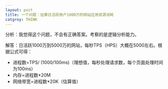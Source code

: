 ```yaml
---
layout: post
title: 一个问题：估算日活跃用户1000万的网站应用资源消耗
catgroy: THINK
---
```


分析：我觉得这个问题，不会有正确答案。考察的是逻辑分析能力。

解答：日活跃1000万到5000万的网站，每秒TPS（HPS）大概在5000左右。根据公式可得：

* 进程数=TPS/ (1000/100ms)（理想值，每秒处理请求数，每个页面处理时间为100ms）
* 内存=进程数*20M
* 网络带宽=进程数*20K（估算值）


